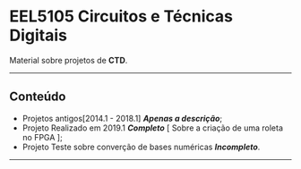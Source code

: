# EEL5105 Circuitos e Técnicas Digitais

Material sobre projetos de **CTD**.

 ---
 ## Conteúdo
 
 * Projetos antigos[2014.1 - 2018.1] __*Apenas a descrição*__;
 * Projeto Realizado em 2019.1 __*Completo*__ [ Sobre a criação de uma roleta no FPGA ];
 * Projeto Teste sobre converção de bases numéricas __*Incompleto*__.
 
---
